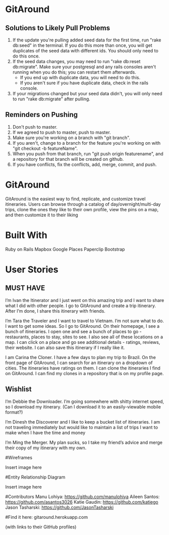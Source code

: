 # GitAround

## Solutions to Likely Pull Problems
1. If the update you're pulling added seed data for the first time, run "rake db:seed" in the terminal. If you do this more than once, you will get duplicates of the seed data with different ids. You should only need to do this once.
2. If the seed data changes, you may need to run "rake db:reset db:migrate". Make sure your postgresql and any rails consoles aren't running when you do this; you can restart them afterwards.
	* If you end up with duplicate data, you will need to do this.
	* If you aren't sure if you have duplicate data, check in the rails console.
3. If your migrations changed but your seed data didn't, you will only need to run "rake db:migrate" after pulling.

## Reminders on Pushing
1. Don't push to master.
2. If we agreed to push to master, push to master.
3. Make sure you're working on a branch with "git branch".
4. If you aren't, change to a branch for the feature you're working on with "git checkout -b featureName".
5. When you push from that branch, run "git push origin featurename", and a repository for that branch will be created on github.
6. If you have conflicts, fix the conflicts, add, merge, commit, and push.

# GitAround

GitAround is the easiest way to find, replicate, and customize travel itineraries. Users can browse through a catalog of day/overnight/multi-day trips, clone the ones they like to their own profile, view the pins on a map, and then customize it to their liking

# Built With

Ruby on Rails
Mapbox
Google Places
Paperclip
Bootstrap

# User Stories

## MUST HAVE

I’m Ivan the Itinerator and I just went on this amazing trip and I want to share what I did with other people. I go to GitAround and create a trip itinerary.  After I’m done, I share this itinerary with friends. 

I’m Tara the Traveler and I want to travel to Vietnam. I’m not sure what to do. I want to get some ideas. So I go to GitAround. On their homepage, I see a bunch of itineraries. I open one and see a bunch of places to go - restaurants, places to stay, sites to see. I also see all of these locations on a map. I can click on a place and go see additional details - ratings, reviews, their website. I can also save this itinerary if I really like it. 

I am Carina the Cloner. I have a few days to plan my trip to Brazil. On the front page of GitAround, I can search for an itinerary on a dropdown of cities. The itineraries have ratings on them. I can clone the itineraries I find on GitAround. I can find my clones in a repository that is on my profile page. 


## Wishlist

I’m Debbie the Downloader. I’m going somewhere with shitty internet speed, so I download my itinerary. (Can I download it to an easily-viewable mobile format?)


I’m Dinesh the Discoverer and I like to keep a bucket list of itineraries. I am not traveling immediately but would like to maintain a list of trips I want to make when I have the time and money

I’m Ming the Merger. My plan sucks, so I take my friend’s advice and merge their copy of my itinerary with my own.

#Wireframes

Insert image here

#Entity Relationship Diagram

Insert image here

#Contributors
Manu Lohiya: https://github.com/manulohiya
Aileen Santos: https://github.com/asantos3026
Katie Gaudin: https://github.com/katiego
Jason Tasharski: https://github.com/JasonTasharski 

#Find it here: gitaround.herokuapp.com

 
 
 
 

 
 
  (with links to their GitHub profiles)